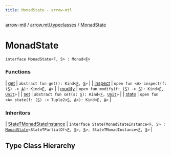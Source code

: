 ```yaml
---
title: MonadState - arrow-mtl
---
```


[arrow-mtl](../../index.html) / [arrow.mtl.typeclasses](../index.html) / [MonadState](./index.html)

# MonadState

`interface MonadState<F, S> : Monad<`[`F`](index.html#F)`>`



### Functions

| [get](get.html) | `abstract fun get(): Kind<`[`F`](index.html#F)`, `[`S`](index.html#S)`>` |
| [inspect](inspect.html) | `open fun <A> inspect(f: (`[`S`](index.html#S)`) -> `[`A`](inspect.html#A)`): Kind<`[`F`](index.html#F)`, `[`A`](inspect.html#A)`>` |
| [modify](modify.html) | `open fun modify(f: (`[`S`](index.html#S)`) -> `[`S`](index.html#S)`): Kind<`[`F`](index.html#F)`, `[`Unit`](https://kotlinlang.org/api/latest/jvm/stdlib/kotlin/-unit/index.html)`>` |
| [set](set.html) | `abstract fun set(s: `[`S`](index.html#S)`): Kind<`[`F`](index.html#F)`, `[`Unit`](https://kotlinlang.org/api/latest/jvm/stdlib/kotlin/-unit/index.html)`>` |
| [state](state.html) | `open fun <A> state(f: (`[`S`](index.html#S)`) -> Tuple2<`[`S`](index.html#S)`, `[`A`](state.html#A)`>): Kind<`[`F`](index.html#F)`, `[`A`](state.html#A)`>` |

### Inheritors

| [StateTMonadStateInstance](../../arrow.mtl.instances/-state-t-monad-state-instance/index.html) | `interface StateTMonadStateInstance<F, S> : `[`MonadState`](./index.html)`<StateTPartialOf<`[`F`](../../arrow.mtl.instances/-state-t-monad-state-instance/index.html#F)`, `[`S`](../../arrow.mtl.instances/-state-t-monad-state-instance/index.html#S)`>, `[`S`](../../arrow.mtl.instances/-state-t-monad-state-instance/index.html#S)`>, StateTMonadInstance<`[`F`](../../arrow.mtl.instances/-state-t-monad-state-instance/index.html#F)`, `[`S`](../../arrow.mtl.instances/-state-t-monad-state-instance/index.html#S)`>` |




## Type Class Hierarchy

<canvas id="arrow.mtl.typeclasses-hierarchy-diagram"></canvas>
<script>
  drawNomNomlDiagram('arrow.mtl.typeclasses-hierarchy-diagram', 'arrow.mtl.typeclasses-diagram.nomnol')
</script>

